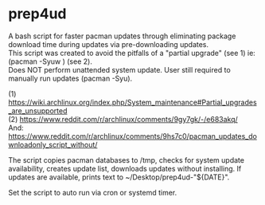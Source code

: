 # prep4ud<br>

A bash script for faster pacman updates through eliminating package download time during updates via pre-downloading updates. <br>
This script was created to avoid the pitfalls of a "partial upgrade" (see 1) ie: (pacman -Syuw ) (see 2). <br>
Does NOT perform unattended system update. User still required to manually run updates (pacman -Syu). <br>

(1) https://wiki.archlinux.org/index.php/System_maintenance#Partial_upgrades_are_unsupported <br>
(2) https://www.reddit.com/r/archlinux/comments/9gy7gk/-/e683akq/ <br>
And: https://www.reddit.com/r/archlinux/comments/9hs7c0/pacman_updates_downloadonly_script_without/ <br>
 
The script copies pacman databases to /tmp, checks for system update availability, creates update list, downloads updates without installing. If updates are available, prints text to ~/Desktop/prep4ud-"${DATE}". 

Set the script to auto run via cron or systemd timer.
